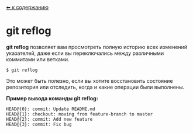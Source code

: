 [⬅ к содержанию](./readme.md)

# git reflog

**git reflog** позволяет вам просмотреть полную историю всех изменений указателей, даже если вы переключались между различными коммитами или ветками. 

```bash=
$ git reflog
```

Это может быть полезно, если вы хотите восстановить состояние репозитория или отследить, когда и какие операции были выполнены.

**Пример вывода команды git reflog:**
```bash=
HEAD@{0}: commit: Update README.md
HEAD@{1}: checkout: moving from feature-branch to master
HEAD@{2}: commit: Add new feature
HEAD@{3}: commit: Fix bug
```
